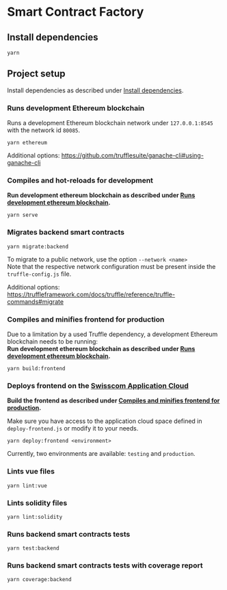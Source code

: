 # Smart Contract Factory

## Install dependencies
```
yarn
```

## Project setup

Install dependencies as described under [Install dependencies](#install-dependencies).

### Runs development Ethereum blockchain

Runs a development Ethereum blockchain network under ```127.0.0.1:8545``` with the network id ```80085```.

```
yarn ethereum
```

Additional options: https://github.com/trufflesuite/ganache-cli#using-ganache-cli

### Compiles and hot-reloads for development

**Run development ethereum blockchain as described under [Runs development ethereum blockchain](#runs-development-ethereum-blockchain).**

```
yarn serve
```

### Migrates backend smart contracts

```
yarn migrate:backend
```

To migrate to a public network, use the option ```--network <name>``` \
Note that the respective network configuration must be present inside the ```truffle-config.js``` file.

Additional options: https://truffleframework.com/docs/truffle/reference/truffle-commands#migrate

### Compiles and minifies frontend for production

Due to a limitation by a used Truffle dependency, a development Ethereum blockchain needs to be running:\
**Run development ethereum blockchain as described under [Runs development ethereum blockchain](#runs-development-ethereum-blockchain).**

```
yarn build:frontend
```

### Deploys frontend on the [Swisscom Application Cloud](https://developer.swisscom.com/)

**Build the frontend as described under [Compiles and minifies frontend for production](#compiles-and-minifies-frontend-for-production).**

Make sure you have access to the application cloud space defined in ```deploy-frontend.js``` or modify it to your needs.

```
yarn deploy:frontend <environment>
```

Currently, two environments are available: ```testing``` and ```production```.

### Lints vue files
```
yarn lint:vue
```

### Lints solidity files
```
yarn lint:solidity
```

### Runs backend smart contracts tests
```
yarn test:backend
```

### Runs backend smart contracts tests with coverage report
```
yarn coverage:backend
```